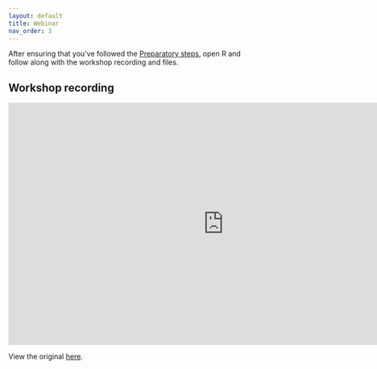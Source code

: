 ```yaml
---
layout: default
title: Webinar
nav_order: 3
---
```


After ensuring that you've followed the [Preparatory steps](preparation), open R and follow along with the workshop recording and files.

## Workshop recording

<iframe height="480" width="853" allowfullscreen frameborder=0 src="https://echo360.ca/media/79e2ba7b-531d-4e4f-b788-cbb765197458/public"></iframe>

View the original [here](https://echo360.ca/media/79e2ba7b-531d-4e4f-b788-cbb765197458/public).


